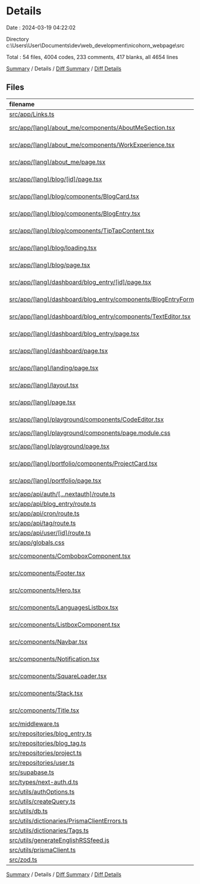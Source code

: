 # Details

Date : 2024-03-19 04:22:02

Directory c:\\Users\\User\\Documents\\dev\\web_development\\nicohorn_webpage\\src

Total : 54 files,  4004 codes, 233 comments, 417 blanks, all 4654 lines

[Summary](results.md) / Details / [Diff Summary](diff.md) / [Diff Details](diff-details.md)

## Files
| filename | language | code | comment | blank | total |
| :--- | :--- | ---: | ---: | ---: | ---: |
| [src/app/Links.ts](/src/app/Links.ts) | TypeScript | 39 | 1 | 16 | 56 |
| [src/app/[lang]/about_me/components/AboutMeSection.tsx](/src/app/%5Blang%5D/about_me/components/AboutMeSection.tsx) | TypeScript JSX | 289 | 4 | 15 | 308 |
| [src/app/[lang]/about_me/components/WorkExperience.tsx](/src/app/%5Blang%5D/about_me/components/WorkExperience.tsx) | TypeScript JSX | 409 | 1 | 8 | 418 |
| [src/app/[lang]/about_me/page.tsx](/src/app/%5Blang%5D/about_me/page.tsx) | TypeScript JSX | 24 | 0 | 2 | 26 |
| [src/app/[lang]/blog/[id]/page.tsx](/src/app/%5Blang%5D/blog/%5Bid%5D/page.tsx) | TypeScript JSX | 35 | 0 | 7 | 42 |
| [src/app/[lang]/blog/components/BlogCard.tsx](/src/app/%5Blang%5D/blog/components/BlogCard.tsx) | TypeScript JSX | 91 | 2 | 9 | 102 |
| [src/app/[lang]/blog/components/BlogEntry.tsx](/src/app/%5Blang%5D/blog/components/BlogEntry.tsx) | TypeScript JSX | 169 | 1 | 16 | 186 |
| [src/app/[lang]/blog/components/TipTapContent.tsx](/src/app/%5Blang%5D/blog/components/TipTapContent.tsx) | TypeScript JSX | 56 | 1 | 4 | 61 |
| [src/app/[lang]/blog/loading.tsx](/src/app/%5Blang%5D/blog/loading.tsx) | TypeScript JSX | 10 | 0 | 2 | 12 |
| [src/app/[lang]/blog/page.tsx](/src/app/%5Blang%5D/blog/page.tsx) | TypeScript JSX | 56 | 16 | 5 | 77 |
| [src/app/[lang]/dashboard/blog_entry/[id]/page.tsx](/src/app/%5Blang%5D/dashboard/blog_entry/%5Bid%5D/page.tsx) | TypeScript JSX | 17 | 1 | 2 | 20 |
| [src/app/[lang]/dashboard/blog_entry/components/BlogEntryForm.tsx](/src/app/%5Blang%5D/dashboard/blog_entry/components/BlogEntryForm.tsx) | TypeScript JSX | 349 | 6 | 29 | 384 |
| [src/app/[lang]/dashboard/blog_entry/components/TextEditor.tsx](/src/app/%5Blang%5D/dashboard/blog_entry/components/TextEditor.tsx) | TypeScript JSX | 398 | 3 | 16 | 417 |
| [src/app/[lang]/dashboard/blog_entry/page.tsx](/src/app/%5Blang%5D/dashboard/blog_entry/page.tsx) | TypeScript JSX | 11 | 17 | 4 | 32 |
| [src/app/[lang]/dashboard/page.tsx](/src/app/%5Blang%5D/dashboard/page.tsx) | TypeScript JSX | 13 | 0 | 2 | 15 |
| [src/app/[lang]/landing/page.tsx](/src/app/%5Blang%5D/landing/page.tsx) | TypeScript JSX | 15 | 1 | 1 | 17 |
| [src/app/[lang]/layout.tsx](/src/app/%5Blang%5D/layout.tsx) | TypeScript JSX | 63 | 1 | 6 | 70 |
| [src/app/[lang]/page.tsx](/src/app/%5Blang%5D/page.tsx) | TypeScript JSX | 24 | 0 | 3 | 27 |
| [src/app/[lang]/playground/components/CodeEditor.tsx](/src/app/%5Blang%5D/playground/components/CodeEditor.tsx) | TypeScript JSX | 171 | 0 | 9 | 180 |
| [src/app/[lang]/playground/components/page.module.css](/src/app/%5Blang%5D/playground/components/page.module.css) | CSS | 64 | 0 | 14 | 78 |
| [src/app/[lang]/playground/page.tsx](/src/app/%5Blang%5D/playground/page.tsx) | TypeScript JSX | 11 | 0 | 2 | 13 |
| [src/app/[lang]/portfolio/components/ProjectCard.tsx](/src/app/%5Blang%5D/portfolio/components/ProjectCard.tsx) | TypeScript JSX | 25 | 0 | 4 | 29 |
| [src/app/[lang]/portfolio/page.tsx](/src/app/%5Blang%5D/portfolio/page.tsx) | TypeScript JSX | 21 | 0 | 3 | 24 |
| [src/app/api/auth/[...nextauth]/route.ts](/src/app/api/auth/%5B...nextauth%5D/route.ts) | TypeScript | 12 | 0 | 1 | 13 |
| [src/app/api/blog_entry/route.ts](/src/app/api/blog_entry/route.ts) | TypeScript | 18 | 0 | 14 | 32 |
| [src/app/api/cron/route.ts](/src/app/api/cron/route.ts) | TypeScript | 12 | 0 | 3 | 15 |
| [src/app/api/tag/route.ts](/src/app/api/tag/route.ts) | TypeScript | 7 | 0 | 7 | 14 |
| [src/app/api/user/[id]/route.ts](/src/app/api/user/%5Bid%5D/route.ts) | TypeScript | 6 | 0 | 6 | 12 |
| [src/app/globals.css](/src/app/globals.css) | CSS | 233 | 8 | 39 | 280 |
| [src/components/ComboboxComponent.tsx](/src/components/ComboboxComponent.tsx) | TypeScript JSX | 158 | 1 | 6 | 165 |
| [src/components/Footer.tsx](/src/components/Footer.tsx) | TypeScript JSX | 145 | 0 | 3 | 148 |
| [src/components/Hero.tsx](/src/components/Hero.tsx) | TypeScript JSX | 47 | 1 | 4 | 52 |
| [src/components/LanguagesListbox.tsx](/src/components/LanguagesListbox.tsx) | TypeScript JSX | 104 | 0 | 5 | 109 |
| [src/components/ListboxComponent.tsx](/src/components/ListboxComponent.tsx) | TypeScript JSX | 87 | 0 | 2 | 89 |
| [src/components/Navbar.tsx](/src/components/Navbar.tsx) | TypeScript JSX | 144 | 89 | 14 | 247 |
| [src/components/Notification.tsx](/src/components/Notification.tsx) | TypeScript JSX | 71 | 0 | 9 | 80 |
| [src/components/SquareLoader.tsx](/src/components/SquareLoader.tsx) | TypeScript JSX | 34 | 0 | 3 | 37 |
| [src/components/Stack.tsx](/src/components/Stack.tsx) | TypeScript JSX | 144 | 2 | 4 | 150 |
| [src/components/Title.tsx](/src/components/Title.tsx) | TypeScript JSX | 20 | 0 | 2 | 22 |
| [src/middleware.ts](/src/middleware.ts) | TypeScript | 28 | 6 | 26 | 60 |
| [src/repositories/blog_entry.ts](/src/repositories/blog_entry.ts) | TypeScript | 123 | 1 | 17 | 141 |
| [src/repositories/blog_tag.ts](/src/repositories/blog_tag.ts) | TypeScript | 25 | 0 | 7 | 32 |
| [src/repositories/project.ts](/src/repositories/project.ts) | TypeScript | 9 | 0 | 3 | 12 |
| [src/repositories/user.ts](/src/repositories/user.ts) | TypeScript | 40 | 0 | 10 | 50 |
| [src/supabase.ts](/src/supabase.ts) | TypeScript | 2 | 1 | 5 | 8 |
| [src/types/next-auth.d.ts](/src/types/next-auth.d.ts) | TypeScript | 12 | 3 | 3 | 18 |
| [src/utils/authOptions.ts](/src/utils/authOptions.ts) | TypeScript | 54 | 5 | 5 | 64 |
| [src/utils/createQuery.ts](/src/utils/createQuery.ts) | TypeScript | 0 | 0 | 1 | 1 |
| [src/utils/db.ts](/src/utils/db.ts) | TypeScript | 9 | 3 | 4 | 16 |
| [src/utils/dictionaries/PrismaClientErrors.ts](/src/utils/dictionaries/PrismaClientErrors.ts) | TypeScript | 6 | 3 | 3 | 12 |
| [src/utils/dictionaries/Tags.ts](/src/utils/dictionaries/Tags.ts) | TypeScript | 17 | 0 | 1 | 18 |
| [src/utils/generateEnglishRSSfeed.js](/src/utils/generateEnglishRSSfeed.js) | JavaScript | 52 | 53 | 18 | 123 |
| [src/utils/prismaClient.ts](/src/utils/prismaClient.ts) | TypeScript | 6 | 0 | 3 | 9 |
| [src/zod.ts](/src/zod.ts) | TypeScript | 19 | 2 | 10 | 31 |

[Summary](results.md) / Details / [Diff Summary](diff.md) / [Diff Details](diff-details.md)